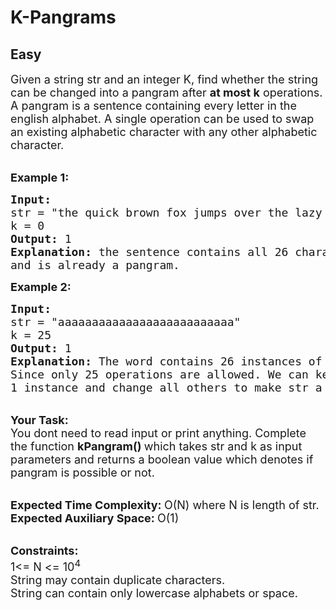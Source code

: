 # K-Pangrams
## Easy 
<div class="problem-statement">
                <p></p><p><span style="font-size:18px">Given a string str and an integer K, find whether the string can be changed into a pangram after <strong>at most k</strong> operations. A pangram is a sentence containing every letter in the english alphabet. A single operation can be used to swap an existing alphabetic character with any other alphabetic character.</span></p>

<p><br>
<span style="font-size:18px"><strong>Example 1:</strong></span></p>

<pre><span style="font-size:18px"><strong>Input:
</strong>str = "the quick brown fox jumps over the lazy dog"
k = 0
<strong>Output: </strong>1
<strong>Explanation:</strong> the sentence contains all 26 characters 
and is already a pangram. </span></pre>

<p><strong><span style="font-size:18px">Example 2:</span></strong></p>

<pre><span style="font-size:18px"><strong>Input:</strong>
str = "aaaaaaaaaaaaaaaaaaaaaaaaaa"
k = 25
<strong>Output:</strong> 1
<strong>Explanation: </strong>The word contains 26 instances of 'a'.
Since only 25 operations are allowed. We can keep
1 instance and change all others to make str a pangram.</span></pre>

<p><br>
<span style="font-size:18px"><strong>Your Task: &nbsp;</strong><br>
You dont need to read input or print anything. Complete the function <strong>kPangram() </strong>which takes str and k as input parameters and returns a boolean value which denotes if pangram is possible or not.</span></p>

<p><br>
<span style="font-size:18px"><strong>Expected Time Complexity: </strong>O(N) where N is length of str.<br>
<strong>Expected Auxiliary Space: </strong>O(1) &nbsp;</span></p>

<p><br>
<span style="font-size:18px"><strong>Constraints:</strong><br>
1&lt;= N &lt;= 10<sup>4</sup><br>
String may contain duplicate characters.<br>
String can contain only lowercase alphabets or space.</span></p>

<p>&nbsp;</p>
 <p></p>
            </div>